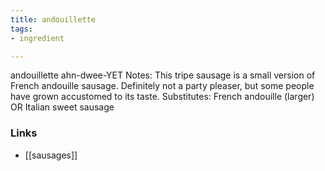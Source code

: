 ```yaml
---
title: andouillette
tags:
- ingredient

---
```

andouillette ahn-dwee-YET Notes: This tripe sausage is a small version of French andouille sausage. Definitely not a party pleaser, but some people have grown accustomed to its taste. Substitutes: French andouille (larger) OR Italian sweet sausage

### Links

* [[sausages]]
